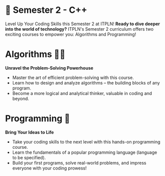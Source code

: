 # 🧮 Semester 2 - C++

Level Up Your Coding Skills this Semester 2 at ITPLN! **Ready to dive deeper into the world of technology?** ITPLN's Semester 2 curriculum offers two exciting courses to empower you: Algorithms and Programming!

# Algorithms 👨‍🔬

**Unravel the Problem-Solving Powerhouse**

- Master the art of efficient problem-solving with this course.
- Learn how to design and analyze algorithms – the building blocks of any program.
- Become a more logical and analytical thinker, valuable in coding and beyond.

# Programming 🔑

**Bring Your Ideas to Life**

- Take your coding skills to the next level with this hands-on programming course.
- Learn the fundamentals of a popular programming language (language to be specified).
- Build your first programs, solve real-world problems, and impress everyone with your coding prowess!
